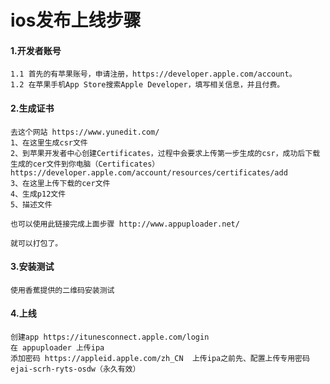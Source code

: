 # ios发布上线步骤

#### 1.开发者账号

```
1.1 首先的有苹果账号，申请注册，https://developer.apple.com/account。
1.2 在苹果手机App Store搜索Apple Developer，填写相关信息，并且付费。
```

#### 2.生成证书

```
去这个网站 https://www.yunedit.com/
1、在这里生成csr文件
2、到苹果开发者中心创建Certificates，过程中会要求上传第一步生成的csr，成功后下载生成的cer文件到你电脑（Certificates） https://developer.apple.com/account/resources/certificates/add
3、在这里上传下载的cer文件
4、生成p12文件
5、描述文件

也可以使用此链接完成上面步骤 http://www.appuploader.net/

就可以打包了。
```

#### 3.安装测试

```
使用香蕉提供的二维码安装测试
```

#### 4.上线

```
创建app https://itunesconnect.apple.com/login
在 appuploader 上传ipa 
添加密码 https://appleid.apple.com/zh_CN  上传ipa之前先、配置上传专用密码 ejai-scrh-ryts-osdw（永久有效）
```

